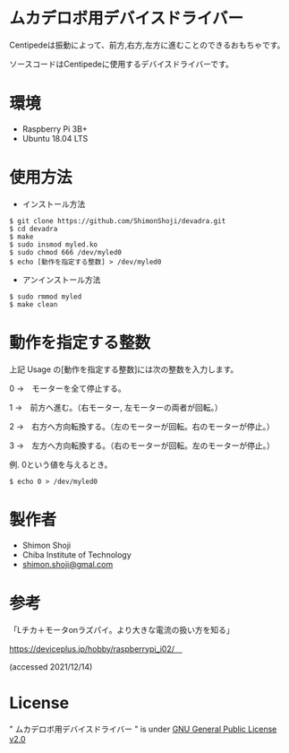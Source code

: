 # ムカデロボ用デバイスドライバー

Centipedeは振動によって、前方,右方,左方に進むことのできるおもちゃです。

ソースコードはCentipedeに使用するデバイスドライバーです。

# 環境

* Raspberry Pi 3B+
* Ubuntu 18.04 LTS

# 使用方法

* インストール方法

```
$ git clone https://github.com/ShimonShoji/devadra.git
$ cd devadra
$ make
$ sudo insmod myled.ko
$ sudo chmod 666 /dev/myled0
$ echo [動作を指定する整数] > /dev/myled0
```

* アンインストール方法
```
$ sudo rmmod myled
$ make clean
```

# 動作を指定する整数

上記 Usage の[動作を指定する整数]には次の整数を入力します。

0 →　モーターを全て停止する。

1 →　前方へ進む。（右モーター, 左モーターの両者が回転。）

2 →　右方へ方向転換する。（左のモーターが回転。右のモーターが停止。）

3 →　左方へ方向転換する。（右のモーターが回転。左のモーターが停止。）


例. 0という値を与えるとき。
```
$ echo 0 > /dev/myled0
```

# 製作者

* Shimon Shoji
* Chiba Institute of Technology
* shimon.shoji@gmal.com


# 参考
「Lチカ＋モータonラズパイ。より大きな電流の扱い方を知る」　

https://deviceplus.jp/hobby/raspberrypi_i02/　

(accessed 2021/12/14)


# License
" ムカデロボ用デバイスドライバー " is under [GNU General Public License v2.0](https://github.com/ShimonShoji/devadra/blob/main/COPYING)
